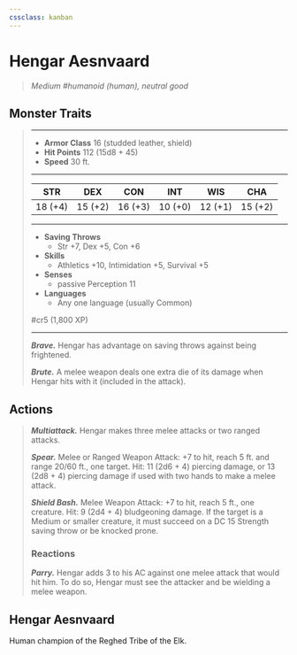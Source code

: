 ```yaml
---
cssclass: kanban
---
```


# Hengar Aesnvaard
>*Medium #humanoid (human), neutral good*
## Monster Traits
>___
>- **Armor Class** 16 (studded leather, shield)
>- **Hit Points** 112 (15d8 + 45)
>- **Speed** 30 ft.
>___
>|STR|DEX|CON|INT|WIS|CHA|
>|:---:|:---:|:---:|:---:|:---:|:---:|
>|18 (+4)|15 (+2)|16 (+3)|10 (+0)|12 (+1)|15 (+2)|
>___
>- **Saving Throws**
>	 - Str +7, Dex +5, Con +6
>- **Skills**
>	 - Athletics +10, Intimidation +5, Survival +5
>- **Senses**
>	 - passive Perception 11
>- **Languages**
>	 - Any one language (usually Common)
>
> #cr5 (1,800 XP)
>___
>***Brave.*** Hengar has advantage on saving throws against being frightened.  
>
>***Brute.*** A melee weapon deals one extra die of its damage when Hengar hits with it (included in the attack).  
>
## Actions
>***Multiattack.*** Hengar makes three melee attacks or two ranged attacks.  
>
>***Spear.*** Melee  or Ranged Weapon Attack: +7 to hit, reach 5 ft. and range 20/60 ft., one target. Hit: 11 (2d6 + 4) piercing damage, or 13 (2d8 + 4) piercing damage if used with two hands to make a melee attack.  
>
>***Shield Bash.*** Melee Weapon Attack: +7 to hit, reach 5 ft., one creature. Hit: 9 (2d4 + 4) bludgeoning damage. If the target is a Medium or smaller creature, it must succeed on a DC 15 Strength saving throw or be knocked prone.  
>
>### Reactions
>***Parry.*** Hengar adds 3 to his AC against one melee attack that would hit him. To do so, Hengar must see the attacker and be wielding a melee weapon.
## Hengar Aesnvaard
Human champion of the Reghed Tribe of the Elk.